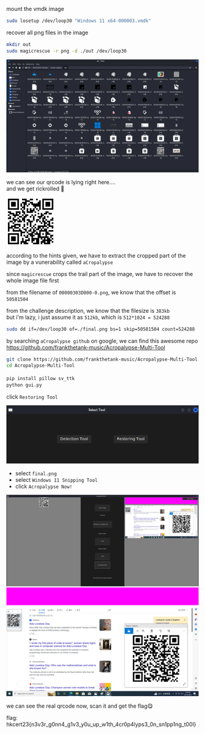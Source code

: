 mount the vmdk image

```bash
sudo losetup /dev/loop30 "Windows 11 x64-000003.vmdk"
```

recover all png files in the image

```bash
mkdir out
sudo magicrescue -r png -d ./out /dev/loop30
```

![](img/1.png)

we can see our qrcode is lying right here.... <br/>
and we get rickrolled 🥺

![](final.png)

according to the hints given, we have to extract the cropped part of the image by a vunerability called `aCropalypse`

since `magicrescue` crops the trail part of the image, we have to recover the whole image file first

from the filename of `00000303D000-0.png`, we know that the offset is `50581504`

from the challenge description, we know that the filesize is `383kb` <br/>
but i'm lazy, i just assume it as `512kb`, which is `512*1024 = 524288`

```bash
sudo dd if=/dev/loop30 of=./final.png bs=1 skip=50581504 count=524288
```

by searching `aCropalypse github` on google, we can find this awesome repo <br/>
https://github.com/frankthetank-music/Acropalypse-Multi-Tool

```bash
git clone https://github.com/frankthetank-music/Acropalypse-Multi-Tool.git
cd Acropalypse-Multi-Tool

pip install pillow sv_ttk
python gui.py
```

click `Restoring Tool`

![](img/2.png)

- select `final.png`
- select `Windows 11 Snipping Tool`
- click `Acropalypse Now!`

![](img/3.png)
![](final2.png)

we can see the real qrcode now, scan it and get the flag😋

flag: hkcert23{n3v3r_g0nn4_g1v3_y0u_up_w1th_4cr0p4lyps3_0n_sn1pp1ng_t00l}
